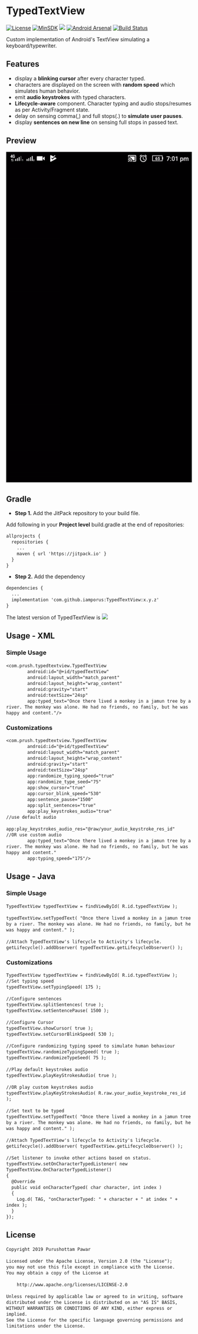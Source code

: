 # TypedTextView
[![License](https://img.shields.io/badge/License%20-Apache%202-337ab7.svg)](https://www.apache.org/licenses/LICENSE-2.0)
[![MinSDK](https://img.shields.io/badge/API-15%2B-brightgreen.svg?style=flat)](https://android-arsenal.com/api?level=15)
[![](https://jitpack.io/v/iamporus/TypedTextView.svg)](https://jitpack.io/#iamporus/TypedTextView)
[![Android Arsenal]( https://img.shields.io/badge/Android%20Arsenal-TypedTextView-green.svg?style=flat )]( https://android-arsenal.com/details/1/7711 )
[![Build Status](https://travis-ci.com/iamporus/TypedTextView.svg?branch=master)](https://travis-ci.com/iamporus/TypedTextView)

Custom implementation of Android's TextView simulating a keyboard/typewriter.

## Features
* display a **blinking cursor** after every character typed.
* characters are displayed on the screen with **random speed** which simulates human behavior.
* emit **audio keystrokes** with typed characters.
* **Lifecycle-aware** component. Character typing and audio stops/resumes as per Activity/Fragment state.
* delay on sensing comma(,) and full stops(.) to **simulate user pauses**.
* display **sentences on new line** on sensing full stops in passed text.



## Preview
![](demo.gif)

## Gradle
* **Step 1.** Add the JitPack repository to your build file.

Add following in your **Project level** build.gradle at the end of repositories:
```
allprojects {
  repositories {
    ...
    maven { url 'https://jitpack.io' }
  }
}
```
* **Step 2.** Add the dependency
```
dependencies {
  ...
  implementation 'com.github.iamporus:TypedTextView:x.y.z'
}
```
The latest version of TypedTextView is  [![](https://jitpack.io/v/iamporus/TypedTextView.svg)](https://jitpack.io/#iamporus/TypedTextView)

## Usage - XML

### Simple Usage
```
<com.prush.typedtextview.TypedTextView
        android:id="@+id/typedTextView"
        android:layout_width="match_parent"
        android:layout_height="wrap_content"
        android:gravity="start"
        android:textSize="24sp"
        app:typed_text="Once there lived a monkey in a jamun tree by a river. The monkey was alone. He had no friends, no family, but he was happy and content."/>

```
### Customizations

```
<com.prush.typedtextview.TypedTextView
        android:id="@+id/typedTextView"
        android:layout_width="match_parent"
        android:layout_height="wrap_content"
        android:gravity="start"
        android:textSize="24sp"
        app:randomize_typing_speed="true"
        app:randomize_type_seed="75"
        app:show_cursor="true"
        app:cursor_blink_speed="530"
        app:sentence_pause="1500"
        app:split_sentences="true"
        app:play_keystrokes_audio="true"                                   //use default audio 
        app:play_keystrokes_audio_res="@raw/your_audio_keystroke_res_id"   //OR use custom audio
        app:typed_text="Once there lived a monkey in a jamun tree by a river. The monkey was alone. He had no friends, no family, but he was happy and content."
        app:typing_speed="175"/>
```

## Usage - Java

### Simple Usage
```
TypedTextView typedTextView = findViewById( R.id.typedTextView );

typedTextView.setTypedText( "Once there lived a monkey in a jamun tree by a river. The monkey was alone. He had no friends, no family, but he was happy and content." );

//Attach TypedTextView's lifecycle to Activity's lifecycle.
getLifecycle().addObserver( typedTextView.getLifecycleObserver() );

```
### Customizations
```
TypedTextView typedTextView = findViewById( R.id.typedTextView );
//Set typing speed
typedTextView.setTypingSpeed( 175 );

//Configure sentences
typedTextView.splitSentences( true );
typedTextView.setSentencePause( 1500 );

//Configure Cursor
typedTextView.showCursor( true );
typedTextView.setCursorBlinkSpeed( 530 );

//Configure randomizing typing speed to simulate human behaviour
typedTextView.randomizeTypingSpeed( true );
typedTextView.randomizeTypeSeed( 75 );

//Play default keystrokes audio
typedTextView.playKeyStrokesAudio( true );
        
//OR play custom keystrokes audio
typedTextView.playKeyStrokesAudio( R.raw.your_audio_keystroke_res_id );
        
//Set text to be typed
typedTextView.setTypedText( "Once there lived a monkey in a jamun tree by a river. The monkey was alone. He had no friends, no family, but he was happy and content." );

//Attach TypedTextView's lifecycle to Activity's lifecycle.
getLifecycle().addObserver( typedTextView.getLifecycleObserver() );
        
//Set listener to invoke other actions based on status.
typedTextView.setOnCharacterTypedListener( new TypedTextView.OnCharacterTypedListener()
{
  @Override
  public void onCharacterTyped( char character, int index )
  {
    Log.d( TAG, "onCharacterTyped: " + character + " at index " + index );
  }
});

```

## License
```
Copyright 2019 Purushottam Pawar

Licensed under the Apache License, Version 2.0 (the "License");
you may not use this file except in compliance with the License.
You may obtain a copy of the License at

    http://www.apache.org/licenses/LICENSE-2.0

Unless required by applicable law or agreed to in writing, software
distributed under the License is distributed on an "AS IS" BASIS,
WITHOUT WARRANTIES OR CONDITIONS OF ANY KIND, either express or implied.
See the License for the specific language governing permissions and
limitations under the License.
```
